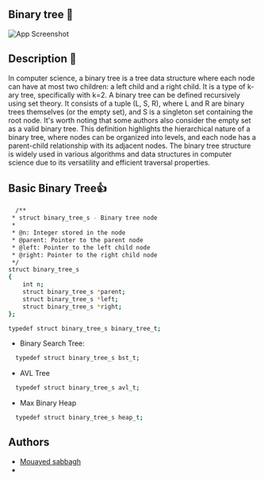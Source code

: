 ## Binary tree 🌱

![App Screenshot](https://www.nicepng.com/png/detail/265-2653801_binary-plan-binary-tree-mlm-png.png)

## Description 👋
In computer science, a binary tree is a tree data structure where each node can have at most two children: a left child and a right child. It is a type of k-ary tree, specifically with k=2.
A binary tree can be defined recursively using set theory. It consists of a tuple (L, S, R), where L and R are binary trees themselves (or the empty set), and S is a singleton set containing the root node. It's worth noting that some authors also consider the empty set as a valid binary tree.
This definition highlights the hierarchical nature of a binary tree, where nodes can be organized into levels, and each node has a parent-child relationship with its adjacent nodes. The binary tree structure is widely used in various algorithms and data structures in computer science due to its versatility and efficient traversal properties.

## Basic Binary Tree👍

```bash
  /**
 * struct binary_tree_s - Binary tree node
 *
 * @n: Integer stored in the node
 * @parent: Pointer to the parent node
 * @left: Pointer to the left child node
 * @right: Pointer to the right child node
 */
struct binary_tree_s
{
    int n;
    struct binary_tree_s *parent;
    struct binary_tree_s *left;
    struct binary_tree_s *right;
};

typedef struct binary_tree_s binary_tree_t;
```
- Binary Search Tree:
```bash
  typedef struct binary_tree_s bst_t;
```
- AVL Tree
```bash
  typedef struct binary_tree_s avl_t;
```
- Max Binary Heap
```bash
  typedef struct binary_tree_s heap_t;
```
## Authors
- [Mouayed sabbagh](https://github.com/MOUAYEDSB)
-
